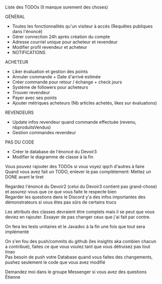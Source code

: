Liste des TODOs (Il manque surement des choses)

GÉNÉRAL
- Toutes les fonctionnalités qu'un visiteur à accès (Requêtes publiques dans l'énoncé)
- Gérer connection 24h après création du compte
- Adresse courriel unique pour acheteur et revendeur
- Modifier profil revendeur et acheteur
- NOTIFICATIONS

ACHETEUR
- Liker évaluation et gestion des points
- Annuler commande + Date d'arrivé estimée
- Créer commande pour retour / échange + check jours
- Système de followers pour acheteurs
- Trouver revendeur
- Payer avec ses points
- Ajouter métriques acheteurs (Nb articles achetés, likes sur évaluations)

REVENDEURS
- Update infos revendeur quand commande effectuée (revenu, nbproduitsVendus)
- Gestion commandes revendeur

PAS DU CODE
- Créer le database de l'énoncé du Devoir3
- Modifier le diagramme de classe à la fin


Vous pouvez rajouter des TODOs si vous voyez qqch d'autres à faire  
Quand vous avez fait un TODO, enlever le pas complètement: Mettez un DONE avant le tiret

Regardez l'énoncé du Devoir2 (celui du Devoir3 contient pas grand-chose) et 
assurez-vous que ce que vous faite le respecte bien  
Regarder les questions dans le Discord y'a des infos importantes des démonstrateurs
si vous êtes pas sûrs de certains trucs

Les attributs des classes devraient être complets mais il se peut que vous deviez
en rajouter. Essayer de pas changer ceux que j'ai fait par contre.

On fera les tests unitaires et le Javadoc à la fin une fois que tout sera implémenté

On s'en fou des push/commits du github (les insights aka combien chacun a contribué), 
faites ce que vous voulez tant que vous détruisez pas tout lmao  
Pas besoin de push votre Database quand vous faites des changements, pushez seulement 
le code que vous avez modifié

Demandez moi dans le groupe Messenger si vous avez des questions  
Étienne